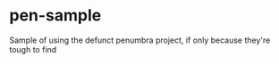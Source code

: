 pen-sample
==========

Sample of using the defunct penumbra project, if only because they're tough to find
